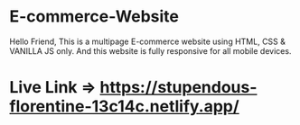 # E-commerce-Website
Hello Friend, This is a multipage E-commerce website using HTML, CSS &amp; VANILLA JS only. And this website is fully responsive for all mobile devices.
# Live Link => https://stupendous-florentine-13c14c.netlify.app/
